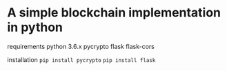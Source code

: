 # A simple blockchain implementation in python
 
requirements 
    python 3.6.x
    pycrypto
    flask
    flask-cors

installation
    ```pip install pycrypto```
    ```pip install flask```

